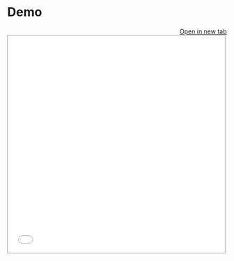 # Demo

<a href="./_static/lab/index.html?path=README.ipynb" target="_blank" style="float: right;">
    <i class="fa-solid fa-external-link"></i>
    Open in new tab
</a>

<iframe
    src="./_static/lab/index.html?path=README.ipynb"
    style="width: 99%; border: solid 1px #999; height: 500px"
></iframe>
